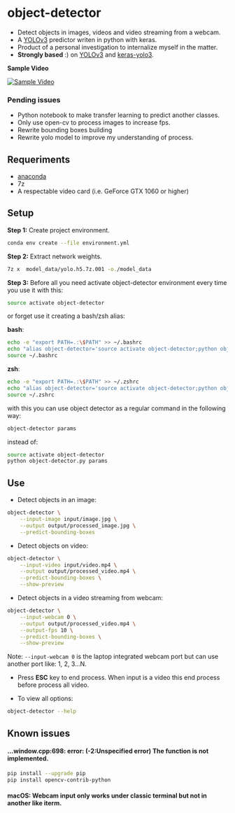 #  object-detector

* Detect objects in images, videos and video streaming from a webcam.
* A [YOLOv3](https://pjreddie.com/darknet/yolo/) predictor writen in python with keras.
* Product of a personal investigation to internalize myself in the matter.
* **Strongly based** :) on [YOLOv3](https://github.com/xiaochus/YOLOv3) and [keras-yolo3](https://github.com/qqwweee/keras-yolo3).

**Sample Video**

[![Sample Video](https://img.youtube.com/vi/GIXVGANX9WM/0.jpg)](http://www.youtube.com/watch?v=GIXVGANX9WM)

### Pending issues

* Python notebook to make transfer learning to predict another classes.
* Only use open-cv to process images to increase fps.
* Rewrite bounding boxes building
* Rewrite yolo model to improve my understanding of process.

## Requeriments

* [anaconda](https://www.anaconda.com/download/#linux)
* 7z
* A respectable video card (i.e. GeForce GTX 1060 or higher)

## Setup

**Step 1:** Create project environment.

```bash
conda env create --file environment.yml
```

**Step 2:** Extract network weights.

```bash
7z x  model_data/yolo.h5.7z.001 -o./model_data 
```

**Step 3:** Before all you need activate object-detector environment every time you use it with this:

```bash
source activate object-detector
```

or forget use it creating a bash/zsh alias:

**bash**:
```bash
echo -e "export PATH=.:\$PATH" >> ~/.bashrc
echo "alias object-detector='source activate object-detector;python object-detector.py'" >> ~/.bashrc
source ~/.bashrc
```

**zsh**:
```bash
echo -e "export PATH=.:\$PATH" >> ~/.zshrc
echo "alias object-detector='source activate object-detector;python object-detector.py'" >> ~/.zshrc
source ~/.zshrc
```

with this you can use object detector as a regular command in the following way:

```bash
object-detector params
```

instead of:

```bash
source activate object-detector
python object-detector.py params
```

## Use

* Detect objects in an image:

```bash
object-detector \
    --input-image input/image.jpg \
    --output output/processed_image.jpg \
    --predict-bounding-boxes
```

* Detect objects on video:

```bash
object-detector \
    --input-video input/video.mp4 \
    --output output/processed_video.mp4 \
    --predict-bounding-boxes \
    --show-preview
```

* Detect objects in a video streaming from webcam:

```bash
object-detector \
    --input-webcam 0 \
    --output output/processed_video.mp4 \
    --output-fps 10 \
    --predict-bounding-boxes \
    --show-preview
```

Note: `--input-webcam 0` is the laptop integrated webcam port but can use another port like: 1, 2, 3...N.

* Press **ESC** key to end process. When input is a video this end process before process all video.

* To view all options:

```bash
object-detector --help
```

## Known issues

#### ...window.cpp:698: error: (-2:Unspecified error) The function is not implemented. 

```bash
pip install --upgrade pip
pip install opencv-contrib-python
```

#### macOS: Webcam input only works under classic terminal but not in another like iterm.
